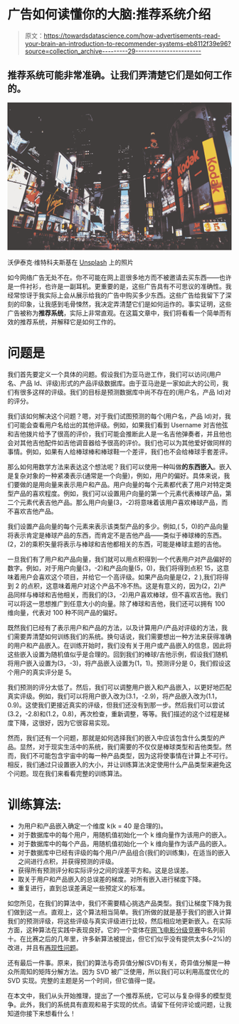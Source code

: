 # 广告如何读懂你的大脑:推荐系统介绍

> 原文：<https://towardsdatascience.com/how-advertisements-read-your-brain-an-introduction-to-recommender-systems-eb8112f39e96?source=collection_archive---------29----------------------->

## 推荐系统可能非常准确。让我们弄清楚它们是如何工作的。

![](img/7c0b9941e99069e294dec66ffa3eee96.png)

沃伊泰克·维特科夫斯基在 [Unsplash](https://unsplash.com?utm_source=medium&utm_medium=referral) 上的照片

如今网络广告无处不在。你不可能在网上逛很多地方而不被邀请去买东西——也许是一件衬衫，也许是一副耳机。更重要的是，这些广告具有不可思议的准确性。我经常惊讶于我实际上会从展示给我的广告中购买多少东西。这些广告给我留下了深刻的印象，让我感到毛骨悚然，我决定弄清楚它们是如何运作的。事实证明，这些广告被称为**推荐系统**，实际上非常直观。在这篇文章中，我们将看看一个简单而有效的推荐系统，并解释它是如何工作的。

# 问题是

我们首先要定义一个具体的问题。假设我们为亚马逊工作，我们可以访问(用户名、产品 Id、评级)形式的产品评级数据库。由于亚马逊是一家如此大的公司，我们有很多这样的评级。我们的目标是预测数据库中尚不存在的(用户名，产品 Id)对的评分。

我们该如何解决这个问题？嗯，对于我们试图预测的每个(用户名，产品 Id)对，我们可能会查看用户名给出的其他评级。例如，如果我们看到 Username 对吉他弦和吉他拨片给予了很高的评价，我们可能会推断此人是一名吉他弹奏者，并且他也会对其他吉他配件如吉他调音器给予很高的评价。我们也可以为其他爱好做同样的事情。例如，如果有人给棒球棒和棒球鞋一个差评，我们也不会给棒球手套差评。

那么如何用数学方法来表达这个想法呢？我们可以使用一种叫做**的东西嵌入**。嵌入是复杂对象的一种紧凑表示(通常是一个向量)，例如，用户的偏好。具体来说，我们要做的是用向量来表示用户和产品。用户向量的每个元素都代表了用户对特定类型产品的喜欢程度。例如，我们可以设置用户向量的第一个元素代表棒球产品，第二个元素代表吉他产品。那么用户向量(3，-2)将意味着该用户喜欢棒球产品，而不喜欢吉他产品。

我们设置产品向量的每个元素来表示该类型产品的多少。例如,( 5，0)的产品向量将表示肯定是棒球产品的东西，而肯定不是吉他产品——类似于棒球棒的东西。(2，2)的乘积矢量将表示与棒球和吉他都相关的东西，可能是棒球主题的吉他。

一旦我们有了用户和产品向量，我们就可以用点积得到一个代表用户对产品偏好的数字。例如，对于用户向量(3，-2)和产品向量(5，0)，我们将得到点积 15，这意味着用户会喜欢这个项目，并给它一个高评级。如果产品向量是(2，2 ),我们将得到 2 的点积，这意味着用户对这个产品不冷不热。这是有意义的，因为(2，2)产品同样与棒球和吉他相关，而我们的(3，-2)用户喜欢棒球，但不喜欢吉他。我们可以将这一思想推广到任意大小的向量。除了棒球和吉他，我们还可以拥有 100 维向量，代表对 100 种不同产品的偏好。

既然我们已经有了表示用户和产品的方法，以及计算用户/产品对评级的方法，我们需要弄清楚如何训练我们的系统。换句话说，我们需要想出一种方法来获得准确的用户和产品嵌入。在训练开始时，我们没有关于用户或产品嵌入的信息，因此将这些嵌入设置为随机值似乎是合理的。回到我们的棒球/吉他示例，假设我们随机将用户嵌入设置为(3，-3)，将产品嵌入设置为(1，1)。预测评分是 0，我们假设这个用户的真实评分是 5。

我们预测的评分太低了。然后，我们可以调整用户嵌入和产品嵌入，以更好地匹配真实评级。例如，我们可以将用户嵌入改为(3.1，-2.9)，将产品嵌入改为(1.1，0.9)。这使我们更接近真实的评级，但我们还没有到那一步。然后我们可以尝试(3.2，-2.8)和(1.2，0.8)，再次检查，重新调整，等等。我们描述的这个过程是梯度下降，这很好，因为它很容易实现。

然而，我们还有一个问题，那就是如何选择我们的嵌入中应该包含什么类型的产品。显然，对于现实生活中的系统，我们需要的不仅仅是棒球类型和吉他类型。然而，我们不可能包含宇宙中的每一种产品类型，因为这将使事情在计算上不可行。相反，我们通过只设置嵌入的大小，并让训练算法决定使用什么产品类型来避免这个问题。现在我们来看看完整的训练算法。

# 训练算法:

*   为用户和产品嵌入确定一个维度 k(k = 40 是合理的)。
*   对于数据库中的每个用户，用随机值初始化一个 k 维向量作为该用户的嵌入。
*   对于数据库中的每个产品，用随机值初始化一个 k 维向量作为该产品的嵌入。
*   对于数据库中已经有评级的每个用户/产品组合(我们的训练集)，在适当的嵌入之间进行点积，并获得预测的评级。
*   获得所有预测评分和实际评分之间的误差平方和。这是总误差。
*   取关于用户和产品嵌入的总误差的梯度。对所有嵌入进行梯度下降。
*   重复进行，直到总误差满足一些预定义的标准。

如您所见，在我们的算法中，我们不需要精心挑选产品类型。我们让梯度下降为我们做到这一点。直观上，这个算法相当简单。我们所做的就是基于我们的嵌入计算我们的预测评级，将这些评级与真实评级进行比较，然后相应地更新嵌入。在实际方面，这种算法在实践中表现良好。它的一个变体在[网飞电影分级竞赛](https://www.netflixprize.com/)中名列前十。在比赛之后的几年里，许多新算法被提出，但它们似乎没有提供太多(~2%)的改进，并且有[再现性问题](https://arxiv.org/pdf/1905.01395v1.pdf)。

还有最后一件事。原来，我们的算法与奇异值分解(SVD)有关，奇异值分解是一种众所周知的矩阵分解方法。因为 SVD 被广泛使用，所以我们可以利用高度优化的 SVD 实现。完整的主题是另一个时间，但它值得一提。

在本文中，我们从头开始推理，提出了一个推荐系统，它可以与复杂得多的模型竞争。此外，我们的系统具有直观和易于实现的优点。请留下任何评论或问题，让我知道你接下来想看什么！